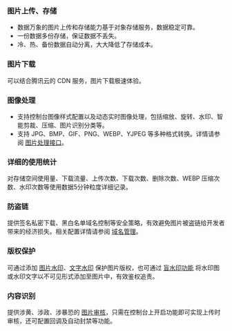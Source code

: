 ### 图片上传、存储
- 数据万象的图片上传和存储能力基于对象存储服务，数据稳定可靠。
- 一份数据多份存储，保证数据不丢失。
- 冷、热、备份数据自动分离，大大降低了存储成本。

### 图片下载
可以结合腾讯云的 CDN 服务，图片下载极速体验。

### 图像处理
- 支持控制台图像样式配置以及动态实时图像处理，包括缩放、旋转、水印、智能剪裁、压缩、图片识别分类等。
- 支持 JPG、BMP、GIF、PNG、WEBP、YJPEG 等多种格式转换。详情请参阅 [图片处理接口](https://cloud.tencent.com/document/product/460/6924)。

### 详细的使用统计
对存储空间使用量、下载流量、上传次数、下载次数、删除次数、WEBP 压缩次数、水印次数等使用数据5分钟粒度详细记录。

### 防盗链
提供签名私密下载、黑白名单域名控制等安全策略，有效避免图片被盗链给开发者带来的经济损失。相关配置详情请参阅 [域名管理](https://cloud.tencent.com/document/product/460/6937#.E9.98.B2.E7.9B.97.E9.93.BE.E8.AE.BE.E7.BD.AE)。

### 版权保护
可通过添加 [图片水印](https://cloud.tencent.com/document/product/460/6930)、[文字水印](https://cloud.tencent.com/document/product/460/6951) 保护图片版权，也可通过 [盲水印功能](https://cloud.tencent.com/document/product/460/19017) 将水印图或水印文字以不可见形式添加至图片中，有效鉴权追责。

### 内容识别
提供涉黄、涉政、涉暴恐的 [图片审核](https://cloud.tencent.com/document/product/460/6934)，只需在控制台上开启功能即可实现上传时审核，还可配置回调及自动封禁等功能。
